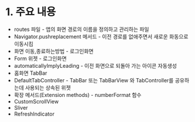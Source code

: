 # 1. 주요 내용
* routes 파일 - 앱의 화면 경로의 이름을 정의하고 관리하는 파일
* Navigator.pushreplacement 메서드 - 이전 경로를 없애주면서 새로운 화동으로 이동시킴
* 화면 이동,종료하는방법 - 로그인화면
* Form 위젯 - 로그인화면
* automaticallyImplyLeading - 이전 화면으로 되돌아 가는 아이콘 자동생성
* 홈화면 TabBar
* DefaultTabController - TabBar 또는 TabBarView 와 TabController를 공유하는데 사용되는 상속된 위젯
* 확장 메서드(Extension methods) - numberFormat 함수
* CustomScrollView
* Sliver
* RefreshIndicator